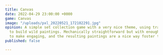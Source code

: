 ```yaml
---
title: Canvas
date: 2022-04-29 23:00:00 +0000
game: Canvas
image: "/uploads/pxl_20220521_172102291.jpg"
opinion: A simple set collection game with a very nice theme, using transparent cards
  to build wild paintings. Mechanically straightforward but with enough tough choices
  to make engaging, and the resulting paintings are a nice way foster table talk.
published: false

---
```

